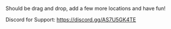 Should be drag and drop, add a few more locations and have fun!

Discord for Support: https://discord.gg/AS7U5GK4TE
